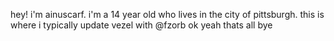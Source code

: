 hey! i'm ainuscarf.
i'm a 14 year old who lives in the city of pittsburgh.
this is where i typically update vezel with @fzorb ok yeah thats all bye
